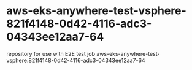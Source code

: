 # aws-eks-anywhere-test-vsphere-821f4148-0d42-4116-adc3-04343ee12aa7-64
repository for use with E2E test job aws-eks-anywhere-test-vsphere:821f4148-0d42-4116-adc3-04343ee12aa7-64
